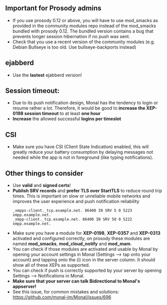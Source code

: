 ## Important for Prosody admins
- If you use prosody 0.12 or above, you will have to use mod_smacks as provided in the community modules repo instead of the mod_smacks bundled with prosody 0.12.
    The bundled version contains a bug that prevents longer session hibernation if no push was sent.
- Check that you use a recent version of the community modules (e.g. Debian Bullseye is too old. Use bullseye-backports instead)

## ejabberd
- Use the **lastest** ejabberd version!

## Session timeout:
- Due to its push notification design, Monal has the tendency to login or resume rather a lot.
  Therefore, it would be good to **increase the XEP-0198 session timeout** to at least **one hour**
- **Increase** the allowed successful **logins per timeslot**

## CSI
- Make sure you have CSI (Client State Indication) enabled, this will greatly reduce your battery consumption by delaying messages not needed while the app is not in foreground (like typing notifications).

## Other things to consider
- Use **valid** and **signed certs**!
- **Publish SRV records** and **prefer TLS over StartTLS** to reduce round trip times.
  This is important on slow or unreliable mobile networks and improves the user experience and push notification reliability
    ```dns
    _xmpps-client._tcp.example.net. 86400 IN SRV 5 0 5223 xmpp.example.net.
    _xmpp-client._tcp.example.net. 86400 IN SRV 50 0 5222 xmpp.example.net.
    ```
- Make sure you have a module for **XEP-0198**, **XEP-0357** and **XEP-0313** activated and configured correctly, on prosody these modules are named **mod_smacks**, **mod_cloud_notify** and **mod_mam**.
- You can check if those modules are activated and usable by Monal by opening your account settings in Monal (Settings --> tap onto your account) and tapping onto the (i) icon in the server column.
  It should show all of these XEPs as supported.
- You can check if push is correctly supported by your server by opening Settings --> Notifications in Monal.
- **Make sure that your server can talk Bidirectional to Monal's appserver!**
- See this issue, for common mistakes and solutions: https://github.com/monal-im/Monal/issues/696
